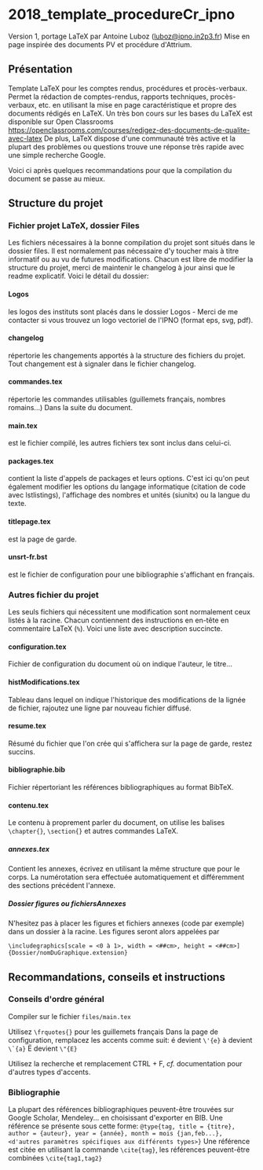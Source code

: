 # 2018_template_procedureCr_ipno
Version 1, portage LaTeX par Antoine Luboz (luboz@ipno.in2p3.fr)
Mise en page inspirée des documents PV et procédure d'Attrium.
## Présentation
Template LaTeX pour les comptes rendus, procédures et procès-verbaux.
Permet la rédaction de comptes-rendus, rapports techniques, procès-verbaux, etc. en utilisant la mise en page caractéristique et propre des documents rédigés en LaTeX.
Un très bon cours sur les bases du LaTeX est disponible sur Open Classrooms  https://openclassrooms.com/courses/redigez-des-documents-de-qualite-avec-latex
De plus, LaTeX dispose d'une communauté très active et la plupart des problèmes ou questions trouve une réponse très rapide avec une simple recherche Google.

Voici ci après quelques recommandations pour que la compilation du document se passe au mieux.

## Structure du projet
### Fichier projet LaTeX, dossier Files
Les fichiers nécessaires à la bonne compilation du projet sont situés dans le dossier files. Il est normalement pas nécessaire d'y toucher mais à titre informatif ou au vu de futures modifications. Chacun est libre de modifier la structure du projet, merci de maintenir le changelog à jour ainsi que le readme explicatif. Voici le détail du dossier:
#### Logos
les logos des instituts sont placés dans le dossier Logos - Merci de me contacter si vous trouvez un logo vectoriel de l'IPNO (format eps, svg, pdf).
#### changelog
répertorie les changements apportés à la structure des fichiers du projet. Tout changement est à signaler dans le fichier changelog.
#### commandes.tex
répertorie les commandes utilisables (guillemets français, nombres romains...) Dans la suite du document.
#### main.tex
est le fichier compilé, les autres fichiers tex sont inclus dans celui-ci.
#### packages.tex
contient la liste d'appels de packages et leurs options. C'est ici qu'on peut également modifier les options du langage informatique (citation de code avec lstlistings), l'affichage des nombres et unités (siunitx) ou la langue du texte.
#### titlepage.tex
est la page de garde.
#### unsrt-fr.bst
est le fichier de configuration pour une bibliographie s'affichant en français.
    
### Autres fichier du projet
Les seuls fichiers qui nécessitent une modification sont normalement ceux listés à la racine. Chacun contiennent des instructions en en-tête en commentaire LaTeX (```%```). Voici une liste avec description succincte.
#### configuration.tex
Fichier de configuration du document où on indique l'auteur, le titre...
#### histModifications.tex
Tableau dans lequel on indique l'historique des modifications de la lignée de fichier, rajoutez une ligne par nouveau fichier diffusé.
#### resume.tex
Résumé du fichier que l'on crée qui s'affichera sur la page de garde, restez succins.
#### bibliographie.bib
Fichier répertoriant les références bibliographiques au format BibTeX.
#### contenu.tex
Le contenu à proprement parler du document, on utilise les balises ```\chapter{}```, ```\section{}``` et autres commandes LaTeX.
##### annexes.tex
Contient les annexes, écrivez en utilisant la même structure que pour le corps. La numérotation sera effectuée automatiquement et différemment des sections précédent l'annexe.
##### Dossier figures ou fichiersAnnexes
N'hesitez pas à placer les figures et fichiers annexes (code par exemple) dans un dossier à la racine. Les figures seront alors appelées par
```{tex}
\includegraphics[scale = <0 à 1>, width = <##cm>, height = <##cm>]{Dossier/nomDuGraphique.extension}
```

## Recommandations, conseils et instructions
### Conseils d'ordre général
Compiler sur le fichier ```files/main.tex```

Utilisez `\frquotes{}` pour les guillemets français
Dans la page de configuration, remplacez les accents comme suit:
        é devient ```\'{e}```
        à devient ```\`{a}```
        Ë devient ```\"{E}```

Utilisez la recherche et remplacement CTRL + F, _cf._ documentation pour d'autres types d'accents.

### Bibliographie
La plupart des références bibliographiques peuvent-être trouvées sur Google Scholar, Mendeley... en choisissant d'exporter en BIB.
 Une référence se présente sous cette forme:
        ```@type{tag, title = {titre}, author = {auteur}, year = {année}, month = mois {jan,feb...}, <d'autres paramètres spécifiques aux différents types>}```
        Une référence est citée en utilisant la commande ```\cite{tag}```, les références peuvent-être combinées ```\cite{tag1,tag2}```

